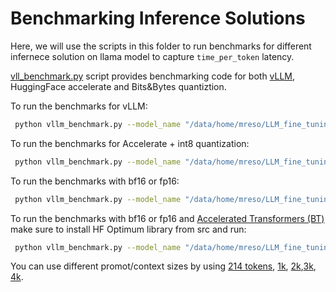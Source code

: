# Benchmarking Inference Solutions

Here, we will use the scripts in this folder to run benchmarks for different infernece solution on llama model to capture `time_per_token` latency.

[vll_benchmark.py](./vllm_benchmark.py) script provides benchmarking code for both [vLLM](https://vllm.ai/), HuggingFace accelerate and Bits&Bytes quantiztion.

To run the benchmarks for vLLM:

```bash
 python vllm_benchmark.py --model_name "/data/home/mreso/LLM_fine_tuning/models/7B/" --prompt_file prompt_2k.txt  --max_new_tokens 100 --num_iterations 30 --vLLM True

```

To run the benchmarks for Accelerate + int8 quantization:

```bash
 python vllm_benchmark.py --model_name "/data/home/mreso/LLM_fine_tuning/models/7B/" --prompt_file prompt_2k.txt  --max_new_tokens 100 --num_iterations 30 --quantization True

```

To run the benchmarks with bf16 or fp16:

```bash
 python vllm_benchmark.py --model_name "/data/home/mreso/LLM_fine_tuning/models/7B/" --prompt_file prompt_2k.txt  --max_new_tokens 100 --num_iterations 30 --dtype bf16

```


To run the benchmarks with bf16 or fp16 and [Accelerated Transformers (BT)](https://pytorch.org/blog/out-of-the-box-acceleration/) make sure to install HF Optimum library from src and run:

```bash
 python vllm_benchmark.py --model_name "/data/home/mreso/LLM_fine_tuning/models/7B/" --prompt_file prompt_2k.txt  --max_new_tokens 100 --num_iterations 30 --dtype bf16 --BT 

```

You can use different promot/context sizes by using [214 tokens](./prompt_small.txt), [1k](./prompt_1k.txt), [2k](./prompt_2k.txt),[3k](./prompt_3k.txt), [4k](./prompt_4k.txt).